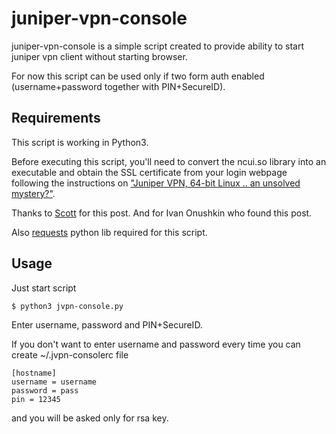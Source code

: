 juniper-vpn-console
===================

juniper-vpn-console is a simple script created to provide ability to start juniper vpn client without starting browser.

For now this script can be used only if two form auth enabled (username+password together with PIN+SecureID).

Requirements
------------

This script is working in Python3.

Before executing this script, you'll need to convert the ncui.so library into an executable and obtain the SSL certificate from your login webpage following the instructions on ["Juniper VPN, 64-bit Linux .. an unsolved mystery?"](http://makefile.com/.plan/2009/10/juniper-vpn-64-bit-linux-an-unsolved-mystery/).

Thanks to [Scott](http://makefile.com/.plan/author/Scott/) for this post. And for Ivan Onushkin who found this post.

Also [requests](http://docs.python-requests.org/en/latest/) python lib required for this script.


Usage
-----

Just start script

```
$ python3 jvpn-console.py
```

Enter username, password and PIN+SecureID.

If you don't want to enter username and password every time you can create ~/.jvpn-consolerc file

```
[hostname]
username = username
password = pass
pin = 12345
```

and you will be asked only for rsa key.
